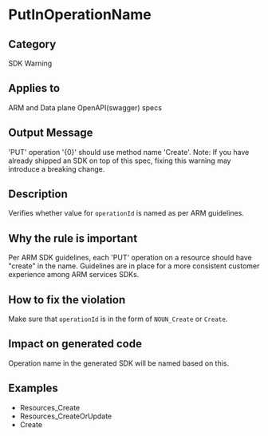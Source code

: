 # PutInOperationName

## Category

SDK Warning

## Applies to

ARM and Data plane OpenAPI(swagger) specs

## Output Message

'PUT' operation '{0}' should use method name 'Create'. Note: If you have already shipped an SDK on top of this spec, fixing this warning may introduce a breaking change.

## Description

Verifies whether value for `operationId` is named as per ARM guidelines.

## Why the rule is important

Per ARM SDK guidelines, each 'PUT' operation on a resource should have "create" in the name. Guidelines are in place for a more consistent customer experience among ARM services SDKs.

## How to fix the violation

Make sure that `operationId` is in the form of `NOUN_Create` or `Create`.

## Impact on generated code

Operation name in the generated SDK will be named based on this.

## Examples

- Resources_Create
- Resources_CreateOrUpdate
- Create
